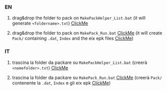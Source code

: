 ### EN
1. drag&drop the folder to pack on `MakePackHelper_List.bat`
(it will generate `<foldername>.txt`) [ClickMe](https://i.imgur.com/a5E5u6E.png)

2. drag&drop the folder to pack on `MakePack_Run.bat` [ClickMe](https://i.imgur.com/TPtgR5z.png)
(it will create `Pack/` containing `.dat`, `Index` and the eix epk files [ClickMe](https://i.imgur.com/pEvMWDx.png))

### IT
1. trascina la folder da packare su `MakePackHelper_List.bat`
(creerà `<nomefolder>.txt`) [ClickMe](https://i.imgur.com/a5E5u6E.png)

2. trascina la folder da packare su `MakePack_Run.bat` [ClickMe](https://i.imgur.com/TPtgR5z.png)
(creerà `Pack/` contenente la `.dat`, `Index` e gli eix epk [ClickMe](https://i.imgur.com/pEvMWDx.png))

